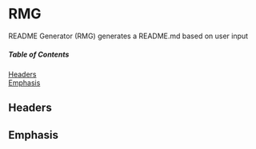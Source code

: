 # RMG
README Generator (RMG) generates a README.md based on user input

##### Table of Contents  
[Headers](#headers)  
[Emphasis](#emphasis)  

## Headers

## Emphasis

